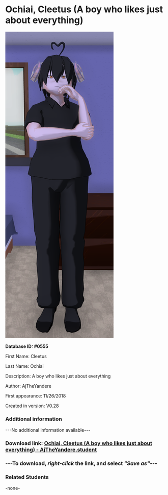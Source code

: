 # Ochiai, Cleetus (A boy who likes just about everything)

<img src="../../Files/Images/Ochiai, Cleetus (A boy who likes just about everything).png" title="Ochiai, Cleetus (A boy who likes just about everything) - AjTheYandere">

**Database ID: #0555**

First Name: Cleetus

Last Name: Ochiai

Description: A boy who likes just about everything

Author: AjTheYandere

First appearance: 11/26/2018

Created in version: V0.28

### Additional information

---No additional information available---

### Download link: <a href="https://raw.githubusercontent.com/Arbiter1223/Daigaku-Gurashi-Custom-Students/master/Files/Student%20Files/Ochiai%2C%20Cleetus%20(A%20boy%20who%20likes%20just%20about%20everything)%20-%20AjTheYandere.student">Ochiai, Cleetus (A boy who likes just about everything) - AjTheYandere.student</a>

### ---**To download, _right-click_ the link, and select _"Save as"_**---

### Related Students

-none-
